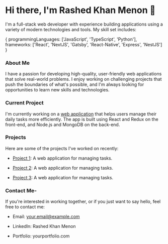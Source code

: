 # Hi there, I'm Rashed Khan Menon 👋

I'm a full-stack web developer with experience building applications using a variety of modern technologies and tools. My skill set includes:

{
  programmingLanguages: ['JavaScript', 'TypeScript', 'Python'],
  frameworks: ['React', 'NextJS', 'Gatsby', 'React-Native', 'Express', 'NestJS']
}

### About Me

I have a passion for developing high-quality, user-friendly web applications that solve real-world problems. I enjoy working on challenging projects that push the boundaries of what's possible, and I'm always looking for opportunities to learn new skills and technologies.



### Current Project

I'm currently working on a [web application](https://github.com/example/project1) that helps users manage their daily tasks more efficiently. The app is built using React and Redux on the front-end, and Node.js and MongoDB on the back-end.


### Projects

Here are some of the projects I've worked on recently:

* [Project 1](https://github.com/example/project1): A web application for managing tasks.

* [Project 2](https://github.com/example/project1): A web application for managing tasks.

* [Project 3](https://github.com/example/project1): A web application for managing tasks.

### Contact Me-

If you're interested in working together, or if you just want to say hello, feel free to contact me:

* Email: your.email@example.com

* LinkedIn: Rashed Khan Menon

* Portfolio: yourportfolio.com


